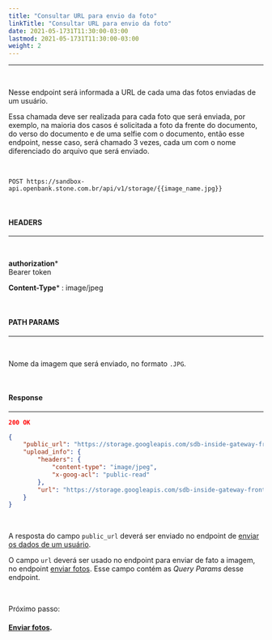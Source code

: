 ```yaml
---
title: "Consultar URL para envio da foto"
linkTitle: "Consultar URL para envio da foto"
date: 2021-05-1731T11:30:00-03:00
lastmod: 2021-05-1731T11:30:00-03:00
weight: 2
---
```


---

<br>

Nesse endpoint será informada a URL de cada uma das fotos enviadas de um usuário.

Essa chamada deve ser realizada para cada foto que será enviada, por exemplo, na maioria dos casos é solicitada a foto da frente do documento, do verso do documento e de uma selfie com o documento, então esse endpoint, nesse caso, será chamado 3 vezes, cada um com o nome diferenciado do arquivo que será enviado.

<br>

```
POST https://sandbox-api.openbank.stone.com.br/api/v1/storage/{{image_name.jpg}}
```

<br>

#### **HEADERS**
---

<br>

**authorization***
<br>Bearer token

**Content-Type*** : image/jpeg

<br>

#### **PATH PARAMS**
---
<br>

Nome da imagem que será enviado, no formato `.JPG`.

<br>

#### **Response**
---

```Json
200 OK
```

```json
{
    "public_url": "https://storage.googleapis.com/sdb-inside-gateway-frontend-3727/YXBwbGljYXRpb246MDY1ZWNiMDgtMjQzOS00MGMwLThlMTMtMmI0M2MyMTc0M2Uz/c0ea5f60-3d4c-4fc0-815e-bb62681fdd4b/image_name.jpg",
    "upload_info": {
        "headers": {
            "content-type": "image/jpeg",
            "x-goog-acl": "public-read"
        },
        "url": "https://storage.googleapis.com/sdb-inside-gateway-frontend-3727/YXBwbGljYXRpb246MDY1ZWNiMDgtMjQzOS00MGMwLThlMTMtMmI0M2MyMTc0M2Uz/c0ea5f60-3d4c-4fc0-815e-bb62681fdd4b/image_name.jpg?Expires=1622485791&GoogleAccessId=sdb-inside-gateway-c914%40inside-gateway-724c.iam.gserviceaccount.com&Signature=Yy3xZLRyo95oRIVfNWz3J55Cs8YfiRinx0CCY%2BVQtm3PcU%2B2u2eHiSF8yIzO7sRWaHdZ9r6t8j964fS2J3mrbQOvUn68yrW4mVv1%2FQSr1J0kgQ%2B2fIq8JoHw%2BTlwe%2Fbt%2FufKwAq1Y2Kvcsi%2FKO%2BIMyqL8KwwmmcC%2F5oetCfnYg%2BJq2jty01ULuuG6UWvsxiSVjfNNRnOTqQBQ4Ws6r62YoK0xC5A2GrNnACfN4R5%2BKbv4VXoKLKYQ0pGZF3MPHFcbJW4y59XOmIFJP%2F00Xjw8SreELGtk0iCQoIMxU8pEEZQALAIpesTquKGzNqqAgL5RNc46sh6%2BjtNbrwBnhM1vQ%3D%3D"
    }
}
```

<br>

A resposta do campo `public_url` deverá ser enviado no endpoint de [enviar os dados de um usuário](/docs/referencia-da-api/kyc/enviar-dados-do-usuario/).

O campo `url` deverá ser usado no endpoint para enviar de fato a imagem, no endpoint [enviar fotos](/docs/referencia-da-api/kyc/enviar-fotos/). Esse campo contém as _Query Params_ desse endpoint.

<br>

Próximo passo:

#### [Enviar fotos](/docs/referencia-da-api/kyc/enviar-fotos/).